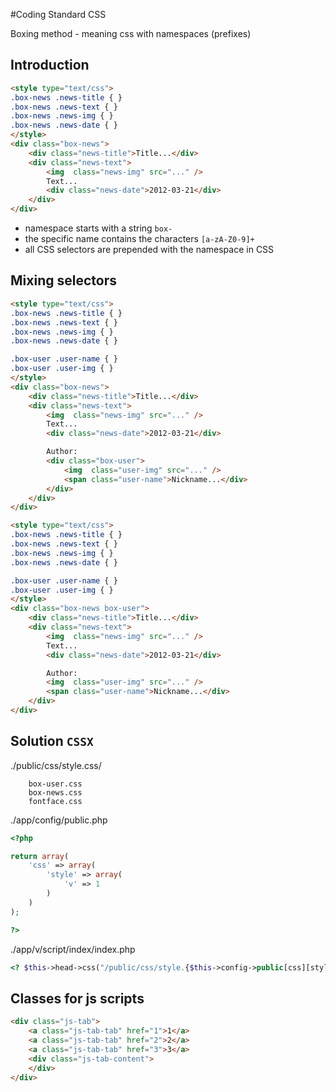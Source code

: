 #Coding Standard CSS

Boxing method - meaning css with namespaces (prefixes)

## Introduction

```html
<style type="text/css">
.box-news .news-title { }
.box-news .news-text { }
.box-news .news-img { }
.box-news .news-date { }
</style>
<div class="box-news">
    <div class="news-title">Title...</div>
    <div class="news-text"> 
        <img  class="news-img" src="..." />
        Text...
        <div class="news-date">2012-03-21</div>
    </div>
</div>
```

- namespace starts with a string `box-` 
- the specific name contains the characters `[a-zA-Z0-9]+`   
- all CSS selectors are prepended with the namespace in CSS 

## Mixing selectors

```html
<style type="text/css">
.box-news .news-title { }
.box-news .news-text { }
.box-news .news-img { }
.box-news .news-date { }

.box-user .user-name { }
.box-user .user-img { }
</style>
<div class="box-news">
    <div class="news-title">Title...</div>
    <div class="news-text"> 
        <img  class="news-img" src="..." />
        Text...
        <div class="news-date">2012-03-21</div>

        Author:
        <div class="box-user">
            <img  class="user-img" src="..." />
            <span class="user-name">Nickname...</div>
        </div>
    </div>
</div>
```

```html
<style type="text/css">
.box-news .news-title { }
.box-news .news-text { }
.box-news .news-img { }
.box-news .news-date { }

.box-user .user-name { }
.box-user .user-img { }
</style>
<div class="box-news box-user">
    <div class="news-title">Title...</div>
    <div class="news-text"> 
        <img  class="news-img" src="..." />
        Text...
        <div class="news-date">2012-03-21</div>

        Author:
        <img  class="user-img" src="..." />
        <span class="user-name">Nickname...</div>
    </div>
</div>
```

## Solution `CSSX`

./public/css/style.css/

```
    box-user.css
    box-news.css
    fontface.css
```

./app/config/public.php

```php
<?php

return array(
    'css' => array(
        'style' => array(
            'v' => 1
        )
    )
);

?>
```

./app/v/script/index/index.php

```php
<? $this->head->css("/public/css/style.{$this->config->public[css][style][v]}.css") ?>
```

## Classes for js scripts 

```html
<div class="js-tab">
    <a class="js-tab-tab" href="1">1</a>
    <a class="js-tab-tab" href="2">2</a>
    <a class="js-tab-tab" href="3">3</a>
    <div class="js-tab-content"> 
    </div>
</div>
```

